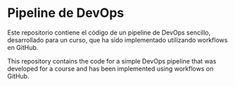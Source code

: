 # Pipeline de DevOps

Este repositorio contiene el código de un pipeline de DevOps sencillo, desarrollado para un curso, que ha sido implementado utilizando workflows en GitHub.

This repository contains the code for a simple DevOps pipeline that was developed for a course and has been implemented using workflows on GitHub.
